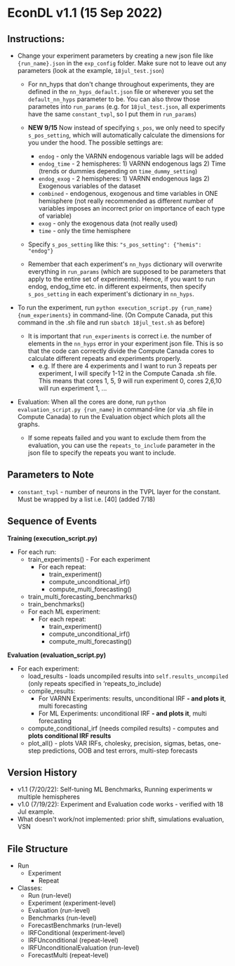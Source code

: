 # EconDL v1.1 (15 Sep 2022)

## Instructions:

- Change your experiment parameters by creating a new json file like `{run_name}.json` in the `exp_config` folder. Make sure not to leave out any parameters (look at the example, `18jul_test.json`)
    - For nn_hyps that don't change throughout experiments, they are defined in the `nn_hyps_default.json` file or wherever you set the `default_nn_hyps` parameter to be. You can also throw those parametes into `run_params` (e.g. for `18jul_test.json`, all experiments have the same `constant_tvpl`, so I put them in `run_params`)

    - **NEW 9/15** Now instead of specifying `s_pos`, we only need to specify `s_pos_setting`, which will automatically calculate the dimensions for you under the hood. The possible settings are:
        - `endog` - only the VARNN endogenous variable lags will be added
        - `endog_time` - 2 hemispheres: 1) VARNN endogenous lags 2) Time (trends or dummies depending on `time_dummy_setting`)
        - `endog_exog` - 2 hemispheres: 1) VARNN endogenous lags 2) Exogenous variables of the dataset
        - `combined` - endogenous, exogenous and time variables in ONE hemisphere (not really recommended as different number of variables imposes an incorrect prior on importance of each type of variable)
        - `exog` - only the exogenous data (not really used)
        - `time` - only the time hemisphere
    - Specify `s_pos_setting` like this: `"s_pos_setting": {"hemis": "endog"}`

    - Remember that each experiment's `nn_hyps` dictionary will overwrite everything in `run_params` (which are supposed to be parameters that apply to the entire set of experiments). Hence, if you want to run endog, endog_time etc. in different expeirments, then specify `s_pos_setting` in each experiment's dictionary in `nn_hyps`.

- To run the experiment, run `python execution_script.py {run_name} {num_experiments}` in command-line. (On Compute Canada, put this command in the .sh file and run `sbatch 18jul_test.sh` as before)
    - It is important that `run_experiments` is correct i.e. the number of elements in the `nn_hyps` error in your experiment json file. This is so that the code can correctly divide the Compute Canada cores to calculate different repeats and experiments properly. 
        - e.g. If there are 4 experiments and I want to run 3 repeats per experiment, I will specify 1-12 in the Compute Canada .sh file. This means that cores 1, 5, 9 will run experiment 0, cores 2,6,10 will run experiment 1, ...
- Evaluation: When all the cores are done, run `python evaluation_script.py {run_name}` in command-line (or via .sh file in Compute Canada) to run the Evaluation object which plots all the graphs.
    - If some repeats failed and you want to exclude them from the evaluation, you can use the `repeats_to_include` parameter in the json file to specify the repeats you want to include.

## Parameters to Note

- `constant_tvpl` - number of neurons in the TVPL layer for the constant. Must be wrapped by a list i.e. [40] (added 7/18)

## Sequence of Events

**Training (execution_script.py)**

- For each run:
    - train_experiments() - For each experiment
        - For each repeat:
            - train_experiment()
            - compute_unconditional_irf()
            - compute_multi_forecasting()
    - train_multi_forecasting_benchmarks()
    - train_benchmarks()
    - For each ML experiment:
        - For each repeat:
            - train_experiment()
            - compute_unconditional_irf()
            - compute_multi_forecasting()

**Evaluation (evaluation_script.py)**

- For each experiment:
    - load_results - loads uncompiled results into `self.results_uncompiled` (only repeats specified in ‘repeats_to_include)
    - compile_results:
        - For VARNN Experiments: results, unconditional IRF **- and plots it**, multi forecasting
        - For ML Experiments: unconditional IRF **- and plots it**, multi forecasting
    - compute_conditional_irf (needs compiled results) - computes and **plots conditional IRF results**
    - plot_all() - plots VAR IRFs, cholesky, precision, sigmas, betas, one-step predictions, OOB and test errors, multi-step forecasts


## Version History

- v1.1 (7/20/22): Self-tuning ML Benchmarks, Running experiments w multiple hemispheres
- v1.0 (7/19/22): Experiment and Evaluation code works - verified with 18 Jul example.
- What doesn't work/not implemented: prior shift, simulations evaluation, VSN 

## File Structure

- Run
    - Experiment
        - Repeat
- Classes:
    - Run (run-level)
    - Experiment (experiment-level)
    - Evaluation (run-level)
    - Benchmarks (run-level)
    - ForecastBenchmarks (run-level)
    - IRFConditional (experiment-level)
    - IRFUnconditional (repeat-level)
    - IRFUnconditionalEvaluation (run-level)
    - ForecastMulti (repeat-level)